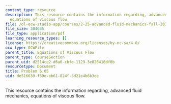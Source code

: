 ```yaml
---
content_type: resource
description: This resource contains the information regarding, advanced fluid mechanics,
  equations of viscous flow.
file: /ol-ocw-studio-app/courses/2-25-advanced-fluid-mechanics-fall-2013/de516639f59eeb61824f5d21e4b6b3ee_MIT2_25F13_Shapi_6.05-Prob.pdf
file_size: 304635
file_type: application/pdf
learning_resource_types: []
license: https://creativecommons.org/licenses/by-nc-sa/4.0/
ocw_type: OCWFile
parent_title: Equations of Viscous Flow
parent_type: CourseSection
parent_uid: d2514ce2-d6a0-cbfe-1129-3e826418df0b
resourcetype: Document
title: Problem 6.05
uid: de516639-f59e-eb61-824f-5d21e4b6b3ee
---
```

This resource contains the information regarding, advanced fluid mechanics, equations of viscous flow.
